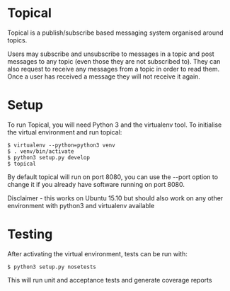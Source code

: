 Topical
=======

Topical is a publish/subscribe based messaging system organised around topics.

Users may subscribe and unsubscribe to messages in a topic and post messages to
any topic (even those they are not subscribed to). They can also request to
receive any messages from a topic in order to read them. Once a user has 
received a message they will not receive it again.

Setup
=====

To run Topical, you will need Python 3 and the virtualenv tool.
To initialise the virtual environment and run topical:

    $ virtualenv --python=python3 venv
    $ . venv/bin/activate
    $ python3 setup.py develop
    $ topical

By default topical will run on port 8080, you can use the --port option
to change it if you already have software running on port 8080.

Disclaimer - this works on Ubuntu 15.10 but should also work on any other
environment with python3 and virtualenv available

Testing
=======

After activating the virtual environment, tests can be run with:

    $ python3 setup.py nosetests

This will run unit and acceptance tests and generate coverage reports
